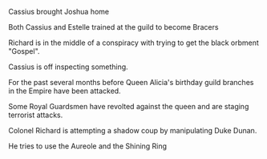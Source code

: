 

Cassius brought Joshua home

Both Cassius and Estelle trained at the guild to become Bracers 

Richard is in the middle of a conspiracy with trying to get the black orbment "Gospel".

Cassius is off inspecting something.

For the past several months before Queen Alicia's birthday
guild branches in the Empire have been attacked.

Some Royal Guardsmen have revolted against the queen and are staging terrorist attacks.

Colonel Richard is attempting a shadow coup by manipulating Duke Dunan.

He tries to use the Aureole and the Shining Ring